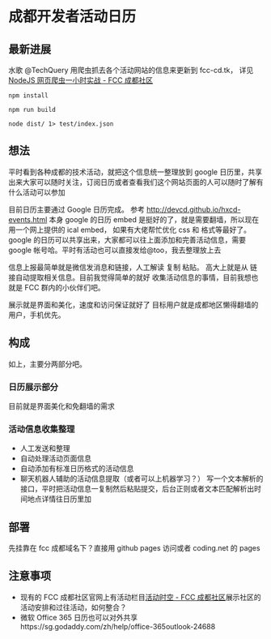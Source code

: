 # 成都开发者活动日历

## 最新进展

水歌 @TechQuery 用爬虫抓去各个活动网站的信息来更新到 fcc-cd.tk， 详见 [NodeJS 网页爬虫一小时实战 - FCC 成都社区](https://fcc-cd.tk/activity/workshop/nodejs-web-crawler/)

```shell
npm install

npm run build

node dist/ 1> test/index.json
```

## 想法

平时看到各种成都的技术活动，就把这个信息统一整理放到 google 日历里，共享出来大家可以随时关注，订阅日历或者查看我们这个网站页面的人可以随时了解有什么活动可以参加

目前日历主要通过 Google 日历完成。
参考 http://devcd.github.io/hxcd-events.html
本身 google 的日历 embed 是挺好的了，就是需要翻墙，所以现在用一个网上提供的 ical embed， 如果有大佬帮忙优化 css 和 格式等最好了。
google 的日历可以共享出来，大家都可以往上面添加和完善活动信息，需要 google 帐号哈。平时有活动也可以直接发给@too，我去整理放上去

信息上报最简单就是微信发消息和链接，人工解读 复制 粘贴。 高大上就是从 链接自动提取相关信息。目前我觉得简单的就好
收集活动信息的事情，目前我想也就是 FCC 群内的小伙伴们吧。

展示就是界面和美化，速度和访问保证就好了
目标用户就是成都地区懒得翻墙的用户，手机优先。

## 构成

如上，主要分两部分吧。

### 日历展示部分

目前就是界面美化和免翻墙的需求

### 活动信息收集整理

-   人工发送和整理
-   自动处理活动页面信息
-   自动添加有标准日历格式的活动信息
-   聊天机器人辅助的活动信息提取（或者可以上机器学习？）
    写一个文本解析的接口，平时把活动信息一复制然后粘贴提交，后台正则或者文本匹配解析出时间地点详情往日历里加

## 部署

先挂靠在 fcc 成都域名下？直接用 github pages 访问或者 coding.net 的 pages

## 注意事项

-   现有的 FCC 成都社区官网上有活动栏目[活动时空 - FCC 成都社区](https://fcc-cd.tk/activity/)展示社区的活动安排和过往活动，如何整合？
-   微软 Office 365 日历也可以对外共享https://sg.godaddy.com/zh/help/office-365outlook-24688
